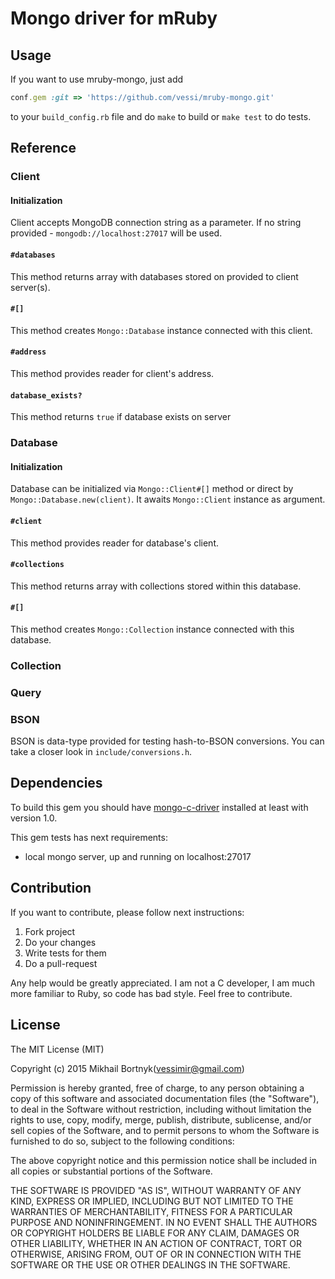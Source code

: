 # Mongo driver for mRuby
<!---[![Build Status](https://travis-ci.org/vessi/mruby-mongo.svg?branch=develop)](https://travis-ci.org/vessi/mruby-mongo)-->

## Usage

If you want to use mruby-mongo, just add 

```ruby
conf.gem :git => 'https://github.com/vessi/mruby-mongo.git'
```

to your `build_config.rb` file and do `make` to build or `make test` to do tests.

## Reference

### Client

#### Initialization

Client accepts MongoDB connection string as a parameter. If no string provided - `mongodb://localhost:27017` will be used.

#### `#databases`

This method returns array with databases stored on provided to client server(s).

#### `#[]`

This method creates `Mongo::Database` instance connected with this client.

#### `#address`

This method provides reader for client's address.

#### `database_exists?`

This method returns `true` if database exists on server

### Database

#### Initialization

Database can be initialized via `Mongo::Client#[]` method or direct by `Mongo::Database.new(client)`. It awaits `Mongo::Client` instance as argument.

#### `#client`

This method provides reader for database's client.

#### `#collections`

This method returns array with collections stored within this database.

#### `#[]`

This method creates `Mongo::Collection` instance connected with this database.

### Collection

### Query

### BSON

BSON is data-type provided for testing hash-to-BSON conversions. You can take a closer look in `include/conversions.h`.

## Dependencies

To build this gem you should have [mongo-c-driver](https://github.com/mongodb/mongo-c-driver) installed at least with version 1.0.

This gem tests has next requirements:
- local mongo server, up and running on localhost:27017

## Contribution

If you want to contribute, please follow next instructions:

1. Fork project
1. Do your changes
1. Write tests for them
1. Do a pull-request

Any help would be greatly appreciated. I am not a C developer, I am much more familiar to Ruby, so code has bad style. Feel free to contribute.

## License

The MIT License (MIT)

Copyright (c) 2015 Mikhail Bortnyk(vessimir@gmail.com)

Permission is hereby granted, free of charge, to any person obtaining a copy
of this software and associated documentation files (the "Software"), to deal
in the Software without restriction, including without limitation the rights
to use, copy, modify, merge, publish, distribute, sublicense, and/or sell
copies of the Software, and to permit persons to whom the Software is
furnished to do so, subject to the following conditions:

The above copyright notice and this permission notice shall be included in
all copies or substantial portions of the Software.

THE SOFTWARE IS PROVIDED "AS IS", WITHOUT WARRANTY OF ANY KIND, EXPRESS OR
IMPLIED, INCLUDING BUT NOT LIMITED TO THE WARRANTIES OF MERCHANTABILITY,
FITNESS FOR A PARTICULAR PURPOSE AND NONINFRINGEMENT. IN NO EVENT SHALL THE
AUTHORS OR COPYRIGHT HOLDERS BE LIABLE FOR ANY CLAIM, DAMAGES OR OTHER
LIABILITY, WHETHER IN AN ACTION OF CONTRACT, TORT OR OTHERWISE, ARISING FROM,
OUT OF OR IN CONNECTION WITH THE SOFTWARE OR THE USE OR OTHER DEALINGS IN
THE SOFTWARE.
